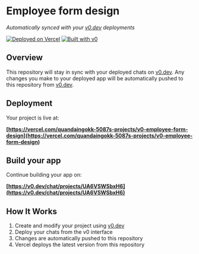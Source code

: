 # Employee form design

*Automatically synced with your [v0.dev](https://v0.dev) deployments*

[![Deployed on Vercel](https://img.shields.io/badge/Deployed%20on-Vercel-black?style=for-the-badge&logo=vercel)](https://vercel.com/quandaingokk-5087s-projects/v0-employee-form-design)
[![Built with v0](https://img.shields.io/badge/Built%20with-v0.dev-black?style=for-the-badge)](https://v0.dev/chat/projects/UA6VSWSbxH6)

## Overview

This repository will stay in sync with your deployed chats on [v0.dev](https://v0.dev).
Any changes you make to your deployed app will be automatically pushed to this repository from [v0.dev](https://v0.dev).

## Deployment

Your project is live at:

**[https://vercel.com/quandaingokk-5087s-projects/v0-employee-form-design](https://vercel.com/quandaingokk-5087s-projects/v0-employee-form-design)**

## Build your app

Continue building your app on:

**[https://v0.dev/chat/projects/UA6VSWSbxH6](https://v0.dev/chat/projects/UA6VSWSbxH6)**

## How It Works

1. Create and modify your project using [v0.dev](https://v0.dev)
2. Deploy your chats from the v0 interface
3. Changes are automatically pushed to this repository
4. Vercel deploys the latest version from this repository